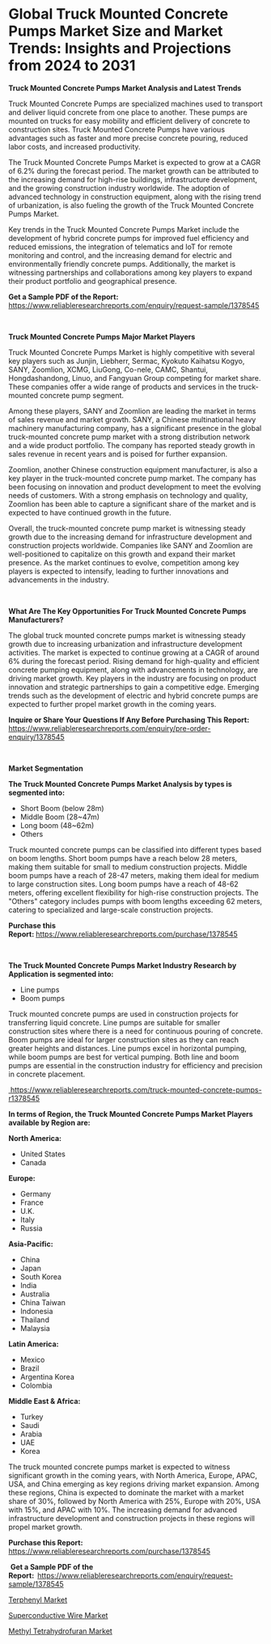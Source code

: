 <p><h1>Global Truck Mounted Concrete Pumps Market Size and Market Trends: Insights and Projections from 2024 to 2031</h1></p><p><strong>Truck Mounted Concrete Pumps Market Analysis and Latest Trends</strong></p>
<p><p>Truck Mounted Concrete Pumps are specialized machines used to transport and deliver liquid concrete from one place to another. These pumps are mounted on trucks for easy mobility and efficient delivery of concrete to construction sites. Truck Mounted Concrete Pumps have various advantages such as faster and more precise concrete pouring, reduced labor costs, and increased productivity.</p><p>The Truck Mounted Concrete Pumps Market is expected to grow at a CAGR of 6.2% during the forecast period. The market growth can be attributed to the increasing demand for high-rise buildings, infrastructure development, and the growing construction industry worldwide. The adoption of advanced technology in construction equipment, along with the rising trend of urbanization, is also fueling the growth of the Truck Mounted Concrete Pumps Market.</p><p>Key trends in the Truck Mounted Concrete Pumps Market include the development of hybrid concrete pumps for improved fuel efficiency and reduced emissions, the integration of telematics and IoT for remote monitoring and control, and the increasing demand for electric and environmentally friendly concrete pumps. Additionally, the market is witnessing partnerships and collaborations among key players to expand their product portfolio and geographical presence.</p></p>
<p><strong>Get a Sample PDF of the Report:&nbsp;</strong> <a href="https://www.reliableresearchreports.com/enquiry/request-sample/1378545">https://www.reliableresearchreports.com/enquiry/request-sample/1378545</a></p>
<p>&nbsp;</p>
<p><strong>Truck Mounted Concrete Pumps Major Market Players</strong></p>
<p><p>Truck Mounted Concrete Pumps Market is highly competitive with several key players such as Junjin, Liebherr, Sermac, Kyokuto Kaihatsu Kogyo, SANY, Zoomlion, XCMG, LiuGong, Co-nele, CAMC, Shantui, Hongdashandong, Linuo, and Fangyuan Group competing for market share. These companies offer a wide range of products and services in the truck-mounted concrete pump segment.</p><p>Among these players, SANY and Zoomlion are leading the market in terms of sales revenue and market growth. SANY, a Chinese multinational heavy machinery manufacturing company, has a significant presence in the global truck-mounted concrete pump market with a strong distribution network and a wide product portfolio. The company has reported steady growth in sales revenue in recent years and is poised for further expansion.</p><p>Zoomlion, another Chinese construction equipment manufacturer, is also a key player in the truck-mounted concrete pump market. The company has been focusing on innovation and product development to meet the evolving needs of customers. With a strong emphasis on technology and quality, Zoomlion has been able to capture a significant share of the market and is expected to have continued growth in the future.</p><p>Overall, the truck-mounted concrete pump market is witnessing steady growth due to the increasing demand for infrastructure development and construction projects worldwide. Companies like SANY and Zoomlion are well-positioned to capitalize on this growth and expand their market presence. As the market continues to evolve, competition among key players is expected to intensify, leading to further innovations and advancements in the industry.</p></p>
<p>&nbsp;</p>
<p><strong>What Are The Key Opportunities For Truck Mounted Concrete Pumps Manufacturers?</strong></p>
<p><p>The global truck mounted concrete pumps market is witnessing steady growth due to increasing urbanization and infrastructure development activities. The market is expected to continue growing at a CAGR of around 6% during the forecast period. Rising demand for high-quality and efficient concrete pumping equipment, along with advancements in technology, are driving market growth. Key players in the industry are focusing on product innovation and strategic partnerships to gain a competitive edge. Emerging trends such as the development of electric and hybrid concrete pumps are expected to further propel market growth in the coming years.</p></p>
<p><strong>Inquire or Share Your Questions If Any Before Purchasing This Report:</strong> <a href="https://www.reliableresearchreports.com/enquiry/pre-order-enquiry/1378545">https://www.reliableresearchreports.com/enquiry/pre-order-enquiry/1378545</a></p>
<p>&nbsp;</p>
<p><strong>Market Segmentation</strong></p>
<p><strong>The Truck Mounted Concrete Pumps Market Analysis by types is segmented into:</strong></p>
<p><ul><li>Short Boom (below 28m)</li><li>Middle Boom (28~47m)</li><li>Long boom (48~62m)</li><li>Others</li></ul></p>
<p><p>Truck mounted concrete pumps can be classified into different types based on boom lengths. Short boom pumps have a reach below 28 meters, making them suitable for small to medium construction projects. Middle boom pumps have a reach of 28-47 meters, making them ideal for medium to large construction sites. Long boom pumps have a reach of 48-62 meters, offering excellent flexibility for high-rise construction projects. The "Others" category includes pumps with boom lengths exceeding 62 meters, catering to specialized and large-scale construction projects.</p></p>
<p><strong>Purchase this Report:&nbsp;</strong><a href="https://www.reliableresearchreports.com/purchase/1378545">https://www.reliableresearchreports.com/purchase/1378545</a></p>
<p>&nbsp;</p>
<p><strong>The Truck Mounted Concrete Pumps Market Industry Research by Application is segmented into:</strong></p>
<p><ul><li>Line pumps</li><li>Boom pumps</li></ul></p>
<p><p>Truck mounted concrete pumps are used in construction projects for transferring liquid concrete. Line pumps are suitable for smaller construction sites where there is a need for continuous pouring of concrete. Boom pumps are ideal for larger construction sites as they can reach greater heights and distances. Line pumps excel in horizontal pumping, while boom pumps are best for vertical pumping. Both line and boom pumps are essential in the construction industry for efficiency and precision in concrete placement.</p></p>
<p><a href="https://www.reliableresearchreports.com/truck-mounted-concrete-pumps-r1378545">&nbsp;https://www.reliableresearchreports.com/truck-mounted-concrete-pumps-r1378545</a></p>
<p><strong>In terms of Region, the Truck Mounted Concrete Pumps Market Players available by Region are:</strong></p>
<p>
    <p> <strong> North America: </strong>
        <ul>
            <li>United States</li>
            <li>Canada</li>
        </ul>
        </p> 
    <p> <strong> Europe: </strong>
        <ul>
            <li>Germany</li>
            <li>France</li>
            <li>U.K.</li>
            <li>Italy</li>
            <li>Russia</li>
        </ul>
        </p> 
    <p> <strong> Asia-Pacific: </strong>
        <ul>
            <li>China</li>
            <li>Japan</li>
            <li>South Korea</li>
            <li>India</li>
            <li>Australia</li>
            <li>China Taiwan</li>
            <li>Indonesia</li>
            <li>Thailand</li>
            <li>Malaysia</li>
        </ul>
        </p> 
    <p> <strong> Latin America: </strong>
        <ul>
            <li>Mexico</li>
            <li>Brazil</li>
            <li>Argentina Korea</li>
            <li>Colombia</li>
        </ul>
        </p> 
    <p> <strong> Middle East & Africa: </strong>
        <ul>
            <li>Turkey</li>
            <li>Saudi</li>
            <li>Arabia</li>
            <li>UAE</li>
            <li>Korea</li>
        </ul>
    </p>
    </p>
<p><p>The truck mounted concrete pumps market is expected to witness significant growth in the coming years, with North America, Europe, APAC, USA, and China emerging as key regions driving market expansion. Among these regions, China is expected to dominate the market with a market share of 30%, followed by North America with 25%, Europe with 20%, USA with 15%, and APAC with 10%. The increasing demand for advanced infrastructure development and construction projects in these regions will propel market growth.</p></p>
<p><strong>Purchase this Report: </strong><a href="https://www.reliableresearchreports.com/purchase/1378545">https://www.reliableresearchreports.com/purchase/1378545</a></p>
<p>&nbsp;<strong>Get a Sample PDF of the Report:&nbsp;&nbsp;</strong><a href="https://www.reliableresearchreports.com/enquiry/request-sample/1378545">https://www.reliableresearchreports.com/enquiry/request-sample/1378545</a></p>
<p><strong></strong></p>
<p><p><a href="https://www.linkedin.com/pulse/terphenyl-market-size-growth-forecast-from-2024-2031-tpgce?trackingId=05GftN2lVR8KNPROanV2Lg%3D%3D">Terphenyl Market</a></p><p><a href="https://www.linkedin.com/pulse/superconductive-wire-market-goal-estimating-size-future-m8ipe?trackingId=fseYMXCaHU9sugJOPmrU9w%3D%3D">Superconductive Wire Market</a></p><p><a href="https://www.linkedin.com/pulse/insights-methyl-tetrahydrofuran-market-size-analysing-share-dkn8e?trackingId=iJr5CwB3q%2FLFGcgnS39MEA%3D%3D">Methyl Tetrahydrofuran Market</a></p></p>